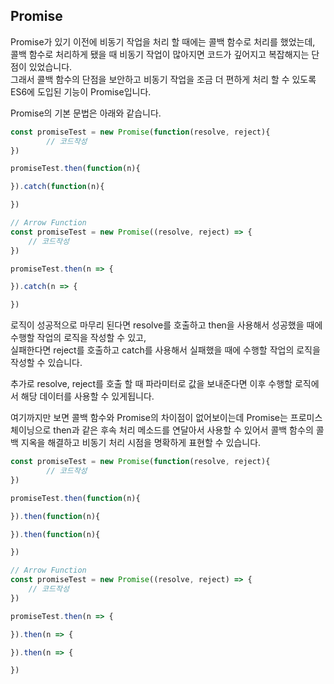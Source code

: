 ## Promise

Promise가 있기 이전에 비동기 작업을 처리 할 때에는 콜백 함수로 처리를 했었는데, 콜백 함수로 처리하게 됐을 때 비동기 작업이 많아지면 코드가 깊어지고 복잡해지는 단점이 있었습니다.  
그래서 콜백 함수의 단점을 보안하고 비동기 작업을 조금 더 편하게 처리 할 수 있도록 ES6에 도입된 기능이 Promise입니다.  
  
Promise의 기본 문법은 아래와 같습니다.

```jsx
const promiseTest = new Promise(function(resolve, reject){
        // 코드작성
})

promiseTest.then(function(n){

}).catch(function(n){

})

// Arrow Function
const promiseTest = new Promise((resolve, reject) => {
    // 코드작성
})

promiseTest.then(n => {

}).catch(n => {

})
```

로직이 성공적으로 마무리 된다면 resolve를 호출하고 then을 사용해서 성공했을 때에 수행할 작업의 로직을 작성할 수 있고,  
실패한다면 reject를 호출하고 catch를 사용해서 실패했을 때에 수행할 작업의 로직을 작성할 수 있습니다.  
  
추가로 resolve, reject를 호출 할 때 파라미터로 값을 보내준다면 이후 수행할 로직에서 해당 데이터를 사용할 수 있게됩니다.  
  
  
  
  


여기까지만 보면 콜백 함수와 Promise의 차이점이 없어보이는데 Promise는 프로미스 체이닝으로 then과 같은 후속 처리 메소드를 연달아서 사용할 수 있어서 콜백 함수의 콜백 지옥을 해결하고 비동기 처리 시점을 명확하게 표현할 수 있습니다.

```jsx
const promiseTest = new Promise(function(resolve, reject){
        // 코드작성
})

promiseTest.then(function(n){

}).then(function(n){

}).then(function(n){

})

// Arrow Function
const promiseTest = new Promise((resolve, reject) => {
    // 코드작성
})

promiseTest.then(n => {

}).then(n => {

}).then(n => {

})
```
